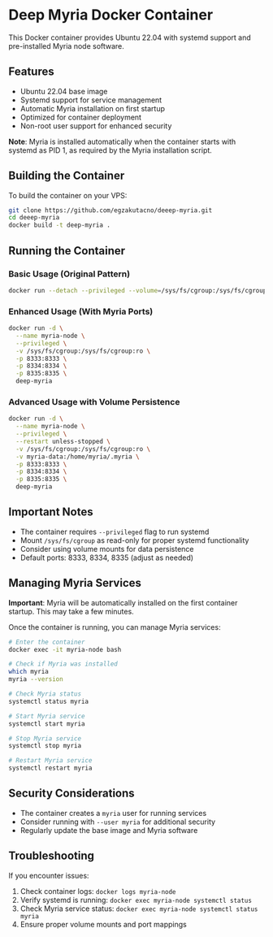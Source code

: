 # Deep Myria Docker Container

This Docker container provides Ubuntu 22.04 with systemd support and pre-installed Myria node software.

## Features

- Ubuntu 22.04 base image
- Systemd support for service management
- Automatic Myria installation on first startup
- Optimized for container deployment
- Non-root user support for enhanced security

**Note**: Myria is installed automatically when the container starts with systemd as PID 1, as required by the Myria installation script.

## Building the Container

To build the container on your VPS:

```bash
git clone https://github.com/egzakutacno/deeep-myria.git
cd deeep-myria
docker build -t deep-myria .
```

## Running the Container

### Basic Usage (Original Pattern)

```bash
docker run --detach --privileged --volume=/sys/fs/cgroup:/sys/fs/cgroup:ro deep-myria
```

### Enhanced Usage (With Myria Ports)

```bash
docker run -d \
  --name myria-node \
  --privileged \
  -v /sys/fs/cgroup:/sys/fs/cgroup:ro \
  -p 8333:8333 \
  -p 8334:8334 \
  -p 8335:8335 \
  deep-myria
```

### Advanced Usage with Volume Persistence

```bash
docker run -d \
  --name myria-node \
  --privileged \
  --restart unless-stopped \
  -v /sys/fs/cgroup:/sys/fs/cgroup:ro \
  -v myria-data:/home/myria/.myria \
  -p 8333:8333 \
  -p 8334:8334 \
  -p 8335:8335 \
  deep-myria
```

## Important Notes

- The container requires `--privileged` flag to run systemd
- Mount `/sys/fs/cgroup` as read-only for proper systemd functionality
- Consider using volume mounts for data persistence
- Default ports: 8333, 8334, 8335 (adjust as needed)

## Managing Myria Services

**Important**: Myria will be automatically installed on the first container startup. This may take a few minutes.

Once the container is running, you can manage Myria services:

```bash
# Enter the container
docker exec -it myria-node bash

# Check if Myria was installed
which myria
myria --version

# Check Myria status
systemctl status myria

# Start Myria service
systemctl start myria

# Stop Myria service
systemctl stop myria

# Restart Myria service
systemctl restart myria
```

## Security Considerations

- The container creates a `myria` user for running services
- Consider running with `--user myria` for additional security
- Regularly update the base image and Myria software

## Troubleshooting

If you encounter issues:

1. Check container logs: `docker logs myria-node`
2. Verify systemd is running: `docker exec myria-node systemctl status`
3. Check Myria service status: `docker exec myria-node systemctl status myria`
4. Ensure proper volume mounts and port mappings
